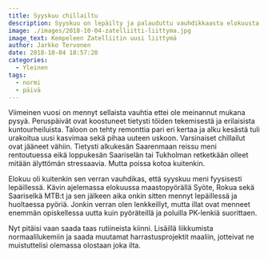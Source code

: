 ```yaml
---
title: Syyskuu chillailtu
description: Syyskuu on lepäilty ja palauduttu vauhdikkaasta elokuusta
image: ./images/2018-10-04-zatelliitti-liittyma.jpg
image_text: Kempeleen Zatelliitin uusi liittymä
author: Jarkko Tervonen
date: 2018-10-04 18:57:20
categories:
  - Yleinen
tags:
  - normi
  - päivä
---
```

Viimeinen vuosi on mennyt sellaista vauhtia ettei ole meinannut mukana pysyä. Peruspäivät ovat koostuneet tietysti töiden tekemisestä ja erilaisista kuntourheiluista. Taloon on tehty remonttia pari eri kertaa ja alku kesästä tuli urakoitua uusi kasvimaa sekä pihaa uuteen uskoon. Varsinaiset chillailut ovat jääneet vähiin. Tietysti alkukesän Saarenmaan reissu meni rentoutuessa eikä loppukesän Saariselän tai Tukholman retketkään olleet mitään älyttömän stressaavia. Mutta poissa kotoa kuitenkin.

Elokuu oli kuitenkin sen verran vauhdikas, että syyskuu meni fyysisesti lepäillessä. Kävin ajelemassa elokuussa maastopyörällä Syöte, Rokua sekä Saariselkä MTB:t ja sen jälkeen aika onkin sitten mennyt lepäillessä ja huoltaessa pyöriä. Jonkin verran olen lenkkeillyt, mutta illat ovat menneet enemmän opiskellessa uutta kuin pyöräteillä ja poluilla PK-lenkiä suorittaen.

Nyt pitäisi vaan saada taas rutiineista kiinni. Lisäillä liikkumista normaalilukemiin ja saada muutamat harrastusprojektit maaliin, jotteivat ne muistuttelisi olemassa olostaan joka ilta.
